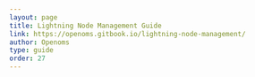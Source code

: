 ```yaml
---
layout: page
title: Lightning Node Management Guide
link: https://openoms.gitbook.io/lightning-node-management/
author: Openoms
type: guide
order: 27
---
```

